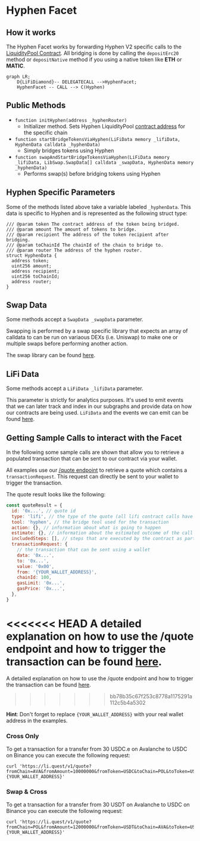# Hyphen Facet

## How it works

The Hyphen Facet works by forwarding Hyphen V2 specific calls to the [LiquidityPool Contract](https://github.com/bcnmy/hyphen-contract/blob/master/contracts/hyphen/LiquidityPool.sol). All bridging is done by calling the `depositErc20` method or `depositNative` method if you using a native token like **ETH** or **MATIC**.

```mermaid
graph LR;
    D{LiFiDiamond}-- DELEGATECALL -->HyphenFacet;
    HyphenFacet -- CALL --> C(Hyphen)
```

## Public Methods

- `function initHyphen(address _hyphenRouter)`
  - Initializer method. Sets Hyphen LiquidityPool [contract address](https://docs.biconomy.io/products/hyphen-instant-cross-chain-transfers/contract-addresses) for the specific chain
- `function startBridgeTokensViaHyphen(LiFiData memory _lifiData, HyphenData calldata _hyphenData)`
  - Simply bridges tokens using Hyphen
- `function swapAndStartBridgeTokensViaHyphen(LiFiData memory _lifiData, LibSwap.SwapData[] calldata _swapData, HyphenData memory _hyphenData)`
  - Performs swap(s) before bridging tokens using Hyphen

## Hyphen Specific Parameters

Some of the methods listed above take a variable labeled `_hyphenData`. This data is specific to Hyphen and is represented as the following struct type:

```solidity
/// @param token The contract address of the token being bridged.
/// @param amount The amount of tokens to bridge.
/// @param recipient The address of the token recipient after bridging.
/// @param toChainId The chainId of the chain to bridge to.
/// @param router The address of the hyphen router.
struct HyphenData {
  address token;
  uint256 amount;
  address recipient;
  uint256 toChainId;
  address router;
}

```

## Swap Data

Some methods accept a `SwapData _swapData` parameter.

Swapping is performed by a swap specific library that expects an array of calldata to can be run on variaous DEXs (i.e. Uniswap) to make one or multiple swaps before performing another action.

The swap library can be found [here](../src/Libraries/LibSwap.sol).

## LiFi Data

Some methods accept a `LiFiData _lifiData` parameter.

This parameter is strictly for analytics purposes. It's used to emit events that we can later track and index in our subgraphs and provide data on how our contracts are being used. `LiFiData` and the events we can emit can be found [here](../src/Interfaces/ILiFi.sol).

## Getting Sample Calls to interact with the Facet

In the following some sample calls are shown that allow you to retrieve a populated transaction that can be sent to our contract via your wallet.

All examples use our [/quote endpoint](https://apidocs.li.fi/reference/get_quote) to retrieve a quote which contains a `transactionRequest`. This request can directly be sent to your wallet to trigger the transaction.

The quote result looks like the following:

```javascript
const quoteResult = {
  id: '0x...', // quote id
  type: 'lifi', // the type of the quote (all lifi contract calls have the type "lifi")
  tool: 'hyphen', // the bridge tool used for the transaction
  action: {}, // information about what is going to happen
  estimate: {}, // information about the estimated outcome of the call
  includedSteps: [], // steps that are executed by the contract as part of this transaction, e.g. a swap step and a cross step
  transactionRequest: {
    // the transaction that can be sent using a wallet
    data: '0x...',
    to: '0x...',
    value: '0x00',
    from: '{YOUR_WALLET_ADDRESS}',
    chainId: 100,
    gasLimit: '0x...',
    gasPrice: '0x...',
  },
}
```

<<<<<<< HEAD
A detailed explanation on how to use the /quote endpoint and how to trigger the transaction can be found [here](https://docs.li.fi/more-integration-options/li.fi-api/transferring-tokens-example).
=======
A detailed explanation on how to use the /quote endpoint and how to trigger the transaction can be found [here](https://docs.li.fi/products/more-integration-options/li.fi-api/transferring-tokens-example).
>>>>>>> bb78b35c67f253c8778a1175291a112c5b4a5302

**Hint**: Don't forget to replace `{YOUR_WALLET_ADDRESS}` with your real wallet address in the examples.

### Cross Only

To get a transaction for a transfer from 30 USDC.e on Avalanche to USDC on Binance you can execute the following request:

```shell
curl 'https://li.quest/v1/quote?fromChain=AVA&fromAmount=10000000&fromToken=USDC&toChain=POL&toToken=USDC&slippage=0.03&allowBridges=hyphen&fromAddress={YOUR_WALLET_ADDRESS}'
```

### Swap & Cross

To get a transaction for a transfer from 30 USDT on Avalanche to USDC on Binance you can execute the following request:

```shell
curl 'https://li.quest/v1/quote?fromChain=POL&fromAmount=12000000&fromToken=USDT&toChain=AVA&toToken=USDC&slippage=0.03&allowBridges=hyphen&fromAddress={YOUR_WALLET_ADDRESS}'
```
